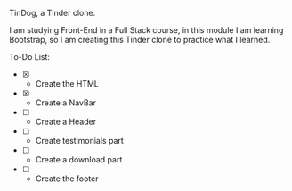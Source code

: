 TinDog, a Tinder clone.


I am studying Front-End in a Full Stack course, in this module I am learning Bootstrap, so I am creating this Tinder clone to practice what I learned.

To-Do List:

* [X] - Create the HTML
* [X] - Create a NavBar
* [ ] - Create a Header
* [ ] - Create testimonials part
* [ ] - Create a download part
* [ ] - Create the footer

